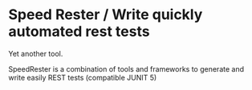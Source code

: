 # Speed Rester / Write quickly automated rest tests

Yet another tool.

SpeedRester is a combination of tools and frameworks to generate and write easily REST tests (compatible JUNIT 5)
